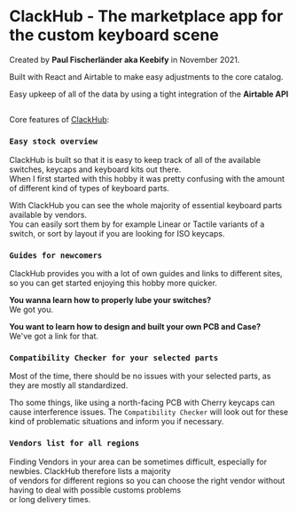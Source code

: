 # ClackHub - The marketplace app for the custom keyboard scene

Created by **Paul Fischerländer aka Keebify** in November 2021.

Built with React and Airtable to make easy adjustments to the core catalog.

Easy upkeep of all of the data by using a tight integration of the **Airtable API**

## 

Core features of [ClackHub](https://clackhub.com/index):

### `Easy stock overview`

ClackHub is built so that it is easy to keep track of all of the available switches, keycaps and keyboard kits out there.\
When I first started with this hobby it was pretty confusing with the amount of different kind of types of keyboard parts.

With ClackHub you can see the whole majority of essential keyboard parts available by vendors.\
You can easily sort them by for example Linear or Tactile variants of a switch, or sort by layout if you are looking for ISO keycaps.

### `Guides for newcomers`

ClackHub provides you with a lot of own guides and links to different sites, so you can get started enjoying this hobby
more quicker.

**You wanna learn how to properly lube your switches?**\
We got you.

**You want to learn how to design and built your own PCB and Case?**\
We've got a link for that.

### `Compatibility Checker for your selected parts`

Most of the time, there should be no issues with your selected parts, as they are mostly all standardized.

Tho some things, like using a north-facing PCB with Cherry keycaps can cause interference issues.
The `Compatibility Checker` will look out for these kind of problematic situations and inform you if necessary.

### `Vendors list for all regions`

Finding Vendors in your area can be sometimes difficult, especially for newbies. ClackHub therefore lists a majority\
of vendors for different regions so you can choose the right vendor without having to deal with possible customs problems\
or long delivery times.
